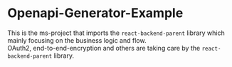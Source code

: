 # Openapi-Generator-Example
This is the ms-project that imports the `react-backend-parent` library which mainly focusing on the business logic and flow.  
OAuth2, end-to-end-encryption and others are taking care by the `react-backend-parent` library.  



